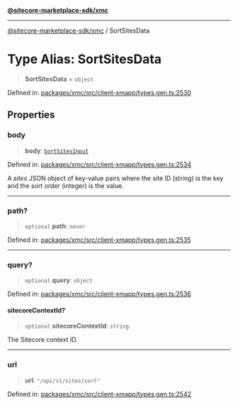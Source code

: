 [**@sitecore-marketplace-sdk/xmc**](../README.md)

***

[@sitecore-marketplace-sdk/xmc](../README.md) / SortSitesData

# Type Alias: SortSitesData

> **SortSitesData** = `object`

Defined in: [packages/xmc/src/client-xmapp/types.gen.ts:2530](https://github.com/Sitecore/sitecore-marketplace-sdk/blob/af886e6134b8d1079ef5b8ef70b7eb2f1d9c8aeb/packages/xmc/src/client-xmapp/types.gen.ts#L2530)

## Properties

### body

> **body**: [`SortSitesInput`](SortSitesInput.md)

Defined in: [packages/xmc/src/client-xmapp/types.gen.ts:2534](https://github.com/Sitecore/sitecore-marketplace-sdk/blob/af886e6134b8d1079ef5b8ef70b7eb2f1d9c8aeb/packages/xmc/src/client-xmapp/types.gen.ts#L2534)

A _sites_ JSON object of key-value pairs where the site ID (string) is the key and the sort order (integer) is the value.

***

### path?

> `optional` **path**: `never`

Defined in: [packages/xmc/src/client-xmapp/types.gen.ts:2535](https://github.com/Sitecore/sitecore-marketplace-sdk/blob/af886e6134b8d1079ef5b8ef70b7eb2f1d9c8aeb/packages/xmc/src/client-xmapp/types.gen.ts#L2535)

***

### query?

> `optional` **query**: `object`

Defined in: [packages/xmc/src/client-xmapp/types.gen.ts:2536](https://github.com/Sitecore/sitecore-marketplace-sdk/blob/af886e6134b8d1079ef5b8ef70b7eb2f1d9c8aeb/packages/xmc/src/client-xmapp/types.gen.ts#L2536)

#### sitecoreContextId?

> `optional` **sitecoreContextId**: `string`

The Sitecore context ID.

***

### url

> **url**: `"/api/v1/sites/sort"`

Defined in: [packages/xmc/src/client-xmapp/types.gen.ts:2542](https://github.com/Sitecore/sitecore-marketplace-sdk/blob/af886e6134b8d1079ef5b8ef70b7eb2f1d9c8aeb/packages/xmc/src/client-xmapp/types.gen.ts#L2542)
